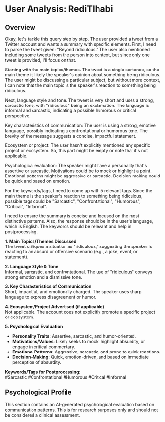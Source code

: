# User Analysis: RediTlhabi

## Overview

<think>
Okay, let's tackle this query step by step. The user provided a tweet from a Twitter account and wants a summary with specific elements. First, I need to parse the tweet given: "Beyond ridiculous." The user also mentioned including some tweets from the person into context, but since only one tweet is provided, I'll focus on that.

Starting with the main topics/themes. The tweet is a single sentence, so the main theme is likely the speaker's opinion about something being ridiculous. The user might be discussing a particular subject, but without more context, I can note that the main topic is the speaker's reaction to something being ridiculous.

Next, language style and tone. The tweet is very short and uses a strong, sarcastic tone, with "ridiculous" being an exclamation. The language is informal and sarcastic, indicating a possible humorous or critical perspective.

Key characteristics of communication: The user is using a strong, emotive language, possibly indicating a confrontational or humorous tone. The brevity of the message suggests a concise, impactful statement.

Ecosystem or project: The user hasn't explicitly mentioned any specific project or ecosystem. So, this part might be empty or note that it's not applicable.

Psychological evaluation: The speaker might have a personality that's assertive or sarcastic. Motivations could be to mock or highlight a point. Emotional patterns might be aggressive or sarcastic. Decision-making could be quick and based on emotion.

For the keywords/tags, I need to come up with 5 relevant tags. Since the main theme is the speaker's reaction to something being ridiculous, possible tags could be "Sarcastic", "Confrontational", "Humorous", "Critical", "Informal".

I need to ensure the summary is concise and focused on the most distinctive patterns. Also, the response should be in the user's language, which is English. The keywords should be relevant and help in postprocessing.
</think>

**1. Main Topics/Themes Discussed**  
The tweet critiques a situation as "ridiculous," suggesting the speaker is reacting to an absurd or offensive scenario (e.g., a joke, event, or statement).

**2. Language Style & Tone**  
Informal, sarcastic, and confrontational. The use of "ridiculous" conveys strong emotion and a dismissive tone.

**3. Key Characteristics of Communication**  
Short, impactful, and emotionally charged. The speaker uses sharp language to express disagreement or humor.

**4. Ecosystem/Project Advertised (if applicable)**  
Not applicable. The account does not explicitly promote a specific project or ecosystem.

**5. Psychological Evaluation**  
- **Personality Traits**: Assertive, sarcastic, and humor-oriented.  
- **Motivations/Values**: Likely seeks to mock, highlight absurdity, or engage in critical commentary.  
- **Emotional Patterns**: Aggressive, sarcastic, and prone to quick reactions.  
- **Decision-Making**: Quick, emotion-driven, and based on immediate perception of absurdity.  

**Keywords/Tags for Postprocessing**:  
#Sarcastic #Confrontational #Humorous #Critical #Informal

## Psychological Profile

This section contains an AI-generated psychological evaluation based on communication patterns. This is for research purposes only and should not be considered a clinical assessment.